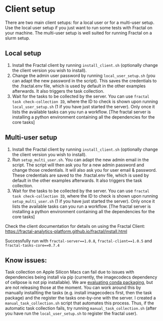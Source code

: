 # Client setup

There are two main client setups: for a local user or for a multi-user setup. Use the local user setup if you just want to run some tests with Fractal on your machine. The multi-user setup is well suited for running Fractal on a slurm setup.

## Local setup
1. Install the Fractal client by running `install_client.sh` (optionally change the client version you wish to install).
2. Change the admin user password by running `local_user_setup.sh` (you can adapt the new password in the script). This saves the credentials to the .fractal.env file, which is used by default in the other examples afterwards. It also triggers the task collection.
3. Wait for the tasks to be collected by the server. You can use `fractal task check-collection ID`, where the ID to check is shown upon running `local_user_setup.sh` (1 if you have just started the server). Only once it lists the available tasks can you run a workflow. [The fractal server is installing a python environment containing all the dependencies for the core tasks]

## Multi-user setup
1. Install the Fractal client by running `install_client.sh` (optionally change the client version you wish to install).
2. Run `setup_multi_user.sh`. You can adapt the new admin email in the script. The script will then ask you for a new admin password and change those credentials. It will also ask you for user email & password. These credentials are saved to the .fractal.env file, which is used by default in the other examples afterwards. It also triggers the task collection.
3. Wait for the tasks to be collected by the server. You can use `fractal task check-collection ID`, where the ID to check is shown upon running `setup_multi_user.sh` (1 if you have just started the server). Only once it lists the available tasks can you run a workflow. [The fractal server is installing a python environment containing all the dependencies for the core tasks]

Check the client documentation for details on using the Fractal Client: https://fractal-analytics-platform.github.io/fractal/install.html

Successfully run with `fractal-server==1.0.8`, `fractal-client==1.0.5` and `fractal-tasks-core==0.7.4`

## Know issues:
Task collection on Apple Silicon Macs can fail due to issues with dependencies being install via pip (currently, the imagecodecs dependency of cellpose is not pip installable). We are [evaluating conda packaging](https://github.com/fractal-analytics-platform/fractal-tasks-core/issues/290), but are not releasing those at the moment.
You can work around this by manually installting the tasks (e.g. install imagecodecs first, then the task package) and the register the tasks one-by-one with the server. I created a `manual_task_collection.sh` script that automates this process. Thus, if the automatic task collection fails, try running `manual_task_collection.sh` (after you have run the `local_user_setup.sh` to register the fractal user).


